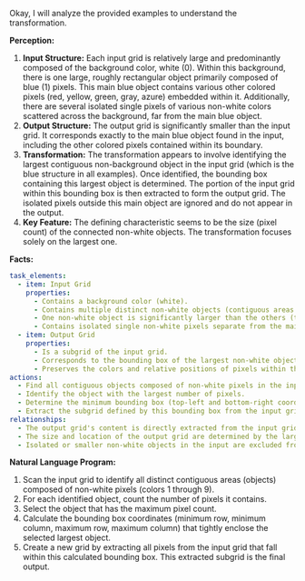Okay, I will analyze the provided examples to understand the transformation.

**Perception:**

1.  **Input Structure:** Each input grid is relatively large and predominantly composed of the background color, white (0). Within this background, there is one large, roughly rectangular object primarily composed of blue (1) pixels. This main blue object contains various other colored pixels (red, yellow, green, gray, azure) embedded within it. Additionally, there are several isolated single pixels of various non-white colors scattered across the background, far from the main blue object.
2.  **Output Structure:** The output grid is significantly smaller than the input grid. It corresponds exactly to the main blue object found in the input, including the other colored pixels contained within its boundary.
3.  **Transformation:** The transformation appears to involve identifying the largest contiguous non-background object in the input grid (which is the blue structure in all examples). Once identified, the bounding box containing this largest object is determined. The portion of the input grid within this bounding box is then extracted to form the output grid. The isolated pixels outside this main object are ignored and do not appear in the output.
4.  **Key Feature:** The defining characteristic seems to be the size (pixel count) of the connected non-white objects. The transformation focuses solely on the largest one.

**Facts:**


```yaml
task_elements:
  - item: Input Grid
    properties:
      - Contains a background color (white).
      - Contains multiple distinct non-white objects (contiguous areas of the same color).
      - One non-white object is significantly larger than the others (the blue structure).
      - Contains isolated single non-white pixels separate from the main object.
  - item: Output Grid
    properties:
      - Is a subgrid of the input grid.
      - Corresponds to the bounding box of the largest non-white object found in the input.
      - Preserves the colors and relative positions of pixels within that bounding box.
actions:
  - Find all contiguous objects composed of non-white pixels in the input grid.
  - Identify the object with the largest number of pixels.
  - Determine the minimum bounding box (top-left and bottom-right coordinates) that encloses this largest object.
  - Extract the subgrid defined by this bounding box from the input grid.
relationships:
  - The output grid's content is directly extracted from the input grid.
  - The size and location of the output grid are determined by the largest connected non-white object in the input grid.
  - Isolated or smaller non-white objects in the input are excluded from the output.
```


**Natural Language Program:**

1.  Scan the input grid to identify all distinct contiguous areas (objects) composed of non-white pixels (colors 1 through 9).
2.  For each identified object, count the number of pixels it contains.
3.  Select the object that has the maximum pixel count.
4.  Calculate the bounding box coordinates (minimum row, minimum column, maximum row, maximum column) that tightly enclose the selected largest object.
5.  Create a new grid by extracting all pixels from the input grid that fall within this calculated bounding box. This extracted subgrid is the final output.